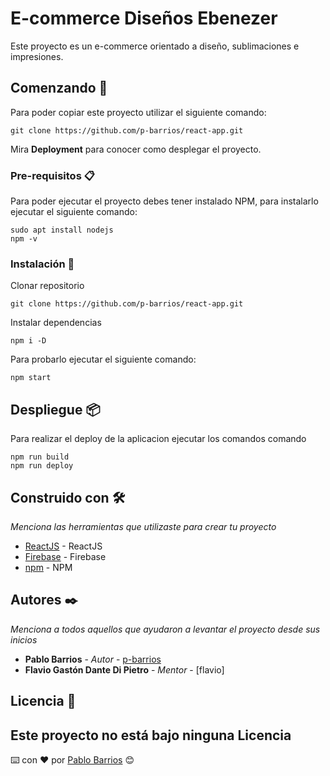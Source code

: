 # E-commerce Diseños Ebenezer

Este proyecto es un e-commerce orientado a diseño, sublimaciones e impresiones.

## Comenzando 🚀

Para poder copiar este proyecto utilizar el siguiente comando:
```
git clone https://github.com/p-barrios/react-app.git
```

Mira **Deployment** para conocer como desplegar el proyecto.


### Pre-requisitos 📋

Para poder ejecutar el proyecto debes tener instalado NPM, para instalarlo ejecutar el siguiente comando:

```
sudo apt install nodejs
npm -v
```

### Instalación 🔧

Clonar repositorio

```
git clone https://github.com/p-barrios/react-app.git
```

Instalar dependencias

```
npm i -D
```

Para probarlo ejecutar el siguiente comando:

```
npm start
```

## Despliegue 📦

Para realizar el deploy de la aplicacion ejecutar los comandos comando

```
npm run build
npm run deploy
```
## Construido con 🛠️

_Menciona las herramientas que utilizaste para crear tu proyecto_

* [ReactJS](https://es.reactjs.org/) - ReactJS
* [Firebase](https://firebase.google.com/) - Firebase
* [npm](https://www.npmjs.com/) - NPM

## Autores ✒️

_Menciona a todos aquellos que ayudaron a levantar el proyecto desde sus inicios_

* **Pablo Barrios** - *Autor* - [p-barrios](https://github.com/p-barrios)
* **Flavio Gastón Dante Di Pietro** - *Mentor* - [flavio]

## Licencia 📄

Este proyecto no está bajo ninguna Licencia
---
⌨️ con ❤️ por [Pablo Barrios](https://github.com/p-barrios) 😊